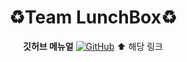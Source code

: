 <div align="center">
  
# :recycle:Team LunchBox:recycle: 

__깃허브 메뉴얼__
[![GitHub](https://img.shields.io/badge/GitHub-181717?style=for-the-badge&logo=GitHub&logoColor=white=https://github.com/TeamTreeBox/Air_Breeze/blob/main/Github_Manual)](https://github.com/TeamTreeBox/Air_Breeze/blob/main/Github_Manual)
:arrow_up:
해당 링크

</div>
